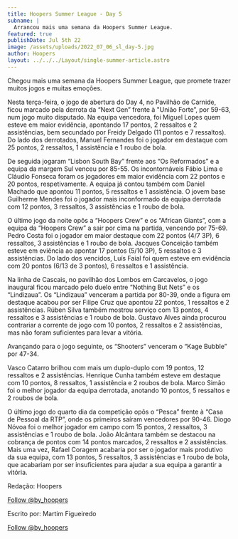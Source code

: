 ```yaml
---
title: Hoopers Summer League - Day 5
subname: |
  Arrancou mais uma semana da Hoopers Summer League.
featured: true
publishDate: Jul 5th 22
image: /assets/uploads/2022_07_06_sl_day-5.jpg
author: Hoopers
layout: ../../../Layout/single-summer-article.astro
---
```

<!--StartFragment-->

Chegou mais uma semana da Hoopers Summer League, que promete trazer muitos jogos e muitas emoções.



Nesta terça-feira, o jogo de abertura do Day 4, no Pavilhão de Carnide, ficou marcado pela derrota da “Next Gen” frente à "União Forte”, por 59-63, num jogo muito disputado. Na equipa vencedora, foi Miguel Lopes quem esteve em maior evidência, apontando 17 pontos, 2 ressaltos e 2 assistências, bem secundado por Freidy Delgado (11 pontos e 7 ressaltos). Do lado dos derrotados, Manuel Fernandes foi o jogador em destaque com 25 pontos, 2 ressaltos, 1 assistência e 1 roubo de bola. 



De seguida jogaram “Lisbon South Bay” frente aos “Os Reformados” e a equipa da margem Sul venceu por 85-55. Os incontornáveis Fábio Lima e Cláudio Fonseca foram os jogadores em maior evidência com 22 pontos e 20 pontos, respetivamente. A equipa já contou também com Daniel Machado que apontou 11 pontos, 5 ressaltos e 1 assistência. O jovem base Guilherme Mendes foi o jogador mais inconformado da equipa derrotada com 12 pontos, 3 ressaltos, 3 assistências e 1 roubo de bola.



O último jogo da noite opôs a “Hoopers Crew” e os “African Giants”, com a equipa da “Hoopers Crew” a sair por cima na partida, vencendo por 75-69. Pedro Costa foi o jogador em maior destaque com 22 pontos (4/7 3P), 6 ressaltos, 3 assistências e 1 roubo de bola. Jacques Conceição também esteve em eviência ao apontar 17 pontos (5/10 3P), 5 ressaltos e 3 assistências. Do lado dos vencidos, Luís Faial foi quem esteve em evidência com 20 pontos (6/13 de 3 pontos), 6 ressaltos e 1 assistência.



Na linha de Cascais, no pavilhão dos Lombos em Carcavelos, o jogo inaugural ficou marcado pelo duelo entre “Nothing But Nets” e os “Lindizaua”. Os “Lindizaua” venceram a partida por 80-39, onde a figura em destaque acabou por ser Filipe Cruz que apontou 22 pontos, 1 ressaltos e 2 assistências. Rúben Silva também mostrou serviço com 13 pontos, 4 ressaltos e 3 assistências e 1 roubo de bola. Gustavo Alves ainda procurou contrariar a corrente de jogo com 10 pontos, 2 ressaltos e 2 assistências, mas não foram suficientes para levar a vitória.



Avançando para o jogo seguinte, os “Shooters” venceram o “Kage Bubble” por 47-34. 

Vasco Catarro brilhou com mais um duplo-duplo com 19 pontos, 12 ressaltos e 2 assistências. Henrique Cunha também esteve em destaque com 10 pontos, 8 ressaltos, 1 assistência e 2 roubos de bola. Marco Simão foi o melhor jogador da equipa derrotada, anotando 10 pontos, 5 ressaltos e 2 roubos de bola.



O último jogo do quarto dia da competição opôs o “Pesca” frente à “Casa de Pessoal da RTP”, onde os primeiros saíram vencedores por 90-46. Diogo Nóvoa foi o melhor jogador em campo com 15 pontos, 2 ressaltos, 3 assistências e 1 roubo de bola. João Alcântara também se destacou na cobrança de pontos com 14 pontos marcados, 2 ressaltos e 2 assistências. Mais uma vez, Rafael Coragem acabaria por ser o jogador mais produtivo da sua equipa, com 13 pontos, 5 ressaltos, 3 assistências e 1 roubo de bola, que acabariam por ser insuficientes para ajudar a sua equipa a garantir a vitória.



Redação: Hoopers

<!--StartFragment-->

<a href="https://twitter.com/by_hoopers?ref_src=twsrc%5Etfw" class="twitter-follow-button" data-show-count="false">Follow @by_hoopers</a><script async src="https://platform.twitter.com/widgets.js" charset="utf-8"></script>

<!--EndFragment-->

Escrito por: Martim Figueiredo

<!--StartFragment-->

<a href="https://twitter.com/by_hoopers?ref_src=twsrc%5Etfw" class="twitter-follow-button" data-show-count="false">Follow @by_hoopers</a><script async src="https://platform.twitter.com/widgets.js" charset="utf-8"></script>

<!--EndFragment-->



<!--EndFragment-->